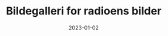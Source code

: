 ---
title: "Bildegalleri for radioens bilder"
linkTitle: "galleri.srib.no"
date: 2023-01-02
weight: 1
description: >
  En detaljert forklaring om radioens bildelagringstjeneste.
---